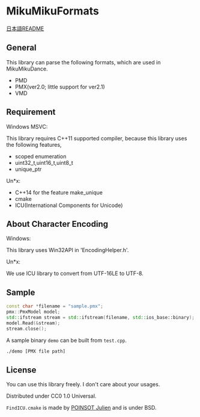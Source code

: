 ﻿# MikuMikuFormats

[日本語README](README_Ja.md)

## General

This library can parse the following formats, which are used in MikuMikuDance.

- PMD
- PMX(ver2.0; little support for ver2.1)
- VMD

## Requirement
Windows MSVC:

This library requires C++11 supported compiler, because this library uses the following features,

- scoped enumeration
- uint32_t,uint16_t,uint8_t
- unique_ptr

Un\*x:
- C++14 for the feature make_unique
- cmake
- ICU(International Components for Unicode)

## About Character Encoding
Windows:

This library uses Win32API in 'EncodingHelper.h'.

Un\*x:

We use ICU library to convert from UTF-16LE to UTF-8.

## Sample

```cpp
const char *filename = "sample.pmx";
pmx::PmxModel model;
std::ifstream stream = std::ifstream(filename, std::ios_base::binary);
model.Read(&stream);
stream.close();
```

A sample binary `demo` can be built from `test.cpp`.
```bash
./demo [PMX file path]
```

## License

You can use this library freely.
I don't care about your usages.

Distributed under CC0 1.0 Universal.

`FindICU.cmake` is made by [POINSOT Julien](https://github.com/julp/FindICU.cmake) and is under BSD.
